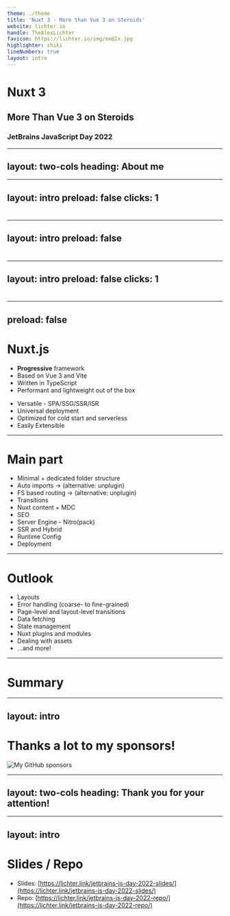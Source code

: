 ```yaml
---
theme: ./theme
title: 'Nuxt 3 - More than Vue 3 on Steroids'
website: lichter.io
handle: TheAlexLichter
favicon: https://lichter.io/img/me@2x.jpg
highlighter: shiki
lineNumbers: true
layout: intro
---
```


# <span class="text-[#00dc82]">Nuxt</span> 3 <logos-nuxt-icon class="text-xl" />

## <span class="text-[#80eec0]">More</span> Than Vue 3 on Steroids

### JetBrains JavaScript Day 2022

<style>
  h1 {
    @apply !text-5xl;
  }

  h2 {
    @apply !text-2xl !my-16;
  }

  h3 {
    @apply !text-xl
  }
</style>  

---
layout: two-cols
heading: About me
---

<template v-slot:default>
<div class="flex flex-col justify-center items-center h-full">
<img
  class="w-75 rounded-full"
  src="https://lichter.io/img/me@2x.webp"
  />
  <h2 class="mt-4">Alexander Lichter</h2>
</div>
</template>

<template v-slot:right>
<VClicks class="space-y-2 mt-10 text-xl h-full">

* <mdi-account-check class="text-green-100" /> **Web Development Consultant**
* <mdi-microphone /> Speaker & Instructor
* <logos-nuxt-icon /> Nuxt.js Maintainer
* <mdi-twitter class="text-blue-400" /> @TheAlexLichter
* <mdi-web /> [https://lichter.io](https://lichter.io)
* <mdi-github /> [manniL](https://github.com/manniL)

</VClicks>
</template>

---
layout: intro
preload: false
clicks: 1
---

<h1 class="mt-12 flex justify-center items-center">

<logos-vue v-motion class="text-8xl" :initial="{ x: -500 }" :enter="{ x: 0, transition: { duration: 500 } }"/>
<mdi-heart v-if="$slidev.nav.clicks === 0" class="text-8xl invisible"/>
<mdi-heart v-if="$slidev.nav.clicks === 1" v-motion :initial="{ x: 500 }" :enter="{ x: 0, transition: { duration: 500 } }" class="text-red-500 text-8xl" />

</h1>

<!--
* Vue is a lightweight and powerful component-level framework
* But when your project grows, you often want more than "just an SPA"
-->

---
layout: intro
preload: false
---

<h1 v-motion :initial="{ y: 0 }" :enter="{ y: -500, transition: { duration: 750, delay: 250 } }" class="mt-12 flex justify-center items-center">

<logos-vue class="text-8xl"/>
<mdi-heart class="text-red-500 text-8xl" />

</h1>

---
layout: intro
preload: false
clicks: 1
---

<h1 class="mt-12">

<logos-nuxt-icon class="text-10xl" :class="$slidev.nav.clicks === 1 && 'transition ease-in-out animate-ping'" :style="$slidev.nav.clicks === 1 && 'animation: ping 2s cubic-bezier(0, 0, 0.2, 1) 3 !important;'" v-motion :initial="{ y: 500 }" :enter="{ y: 0, transition: { duration: 500, delay: 250 } }"/>

</h1>

---
preload: false
---

# Nuxt.js

<div class="absolute left-98 top-34">
<logos-nuxt-icon v-motion class="text-10xl" :initial="{ y: 0, x: 0, scale: 1.0 }" :enter="{ y: -176, x: -280, scale: 0.3, transition: { duration: 750, delay: 250 } }"/>
</div>

<Grid class="mt-16 gap-x-8">
<VClicks class="space-y-4">

* **Progressive** framework
* Based on Vue 3 and Vite
* Written in TypeScript
* Performant and lightweight out of the box

</VClicks>

<VClicks class="space-y-4">

* Versatile - SPA/SSG/SSR/ISR
* Universal deployment
* Optimized for cold start and serverless
* Easily Extensible

</VClicks>
</Grid>

---

# Main part

* Minimal + dedicated folder structure
* Auto imports -> (alternative: unplugin)
* FS based routing -> (alternative: unplugin)
* Transitions
* Nuxt content + MDC
* SEO
* Server Engine - Nitro(pack)
* SSR and Hybrid
* Runtime Config
* Deployment

---

# Outlook

<VClicks>

* Layouts
* Error handling (coarse- to fine-grained)
* Page-level and layout-level transitions
* Data fetching
* State management
* Nuxt plugins and modules
* Dealing with assets
* ...and more!

</VClicks>

<!-- TODO Outlook  -->

---

# Summary

<VClicks>

<!-- TODO Summary  -->

</VClicks>


---
layout: intro
---


# Thanks a lot to my sponsors!

<img src="/sponsors.svg" class="h-70 mx-auto" alt="My GitHub sponsors">

---
layout: two-cols
heading: Thank you for your attention!
---

<template v-slot:default>
<div class="flex flex-col justify-center items-center h-full">
<img
  class="w-75 rounded-full"
  src="https://lichter.io/img/me@2x.webp"
  />
  <h2 class="mt-4">Alexander Lichter</h2>
</div>
</template>

<template v-slot:right>

* <mdi-account-check class="text-green-100" /> **Web Development Consultant**
* <mdi-microphone /> Speaker & Instructor
* <logos-nuxt-icon /> Nuxt.js Maintainer
* <mdi-twitter class="text-blue-400" /> @TheAlexLichter
* <mdi-web /> [https://lichter.io](https://lichter.io)
* <mdi-github /> [manniL](https://github.com/manniL)

</template>

<style>
  ul {
    @apply space-y-2 mt-10 text-xl h-full;
  }
</style>

---
layout: intro
---

# Slides / Repo

* Slides: [https://lichter.link/jetbrains-js-day-2022-slides/](https://lichter.link/jetbrains-js-day-2022-slides/)
* Repo: [https://lichter.link/jetbrains-js-day-2022-repo/](https://lichter.link/jetbrains-js-day-2022-repo/)
